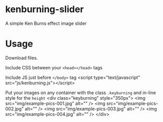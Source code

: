 kenburning-slider
=================

A simple Ken Burns effect image slider

Usage
=====

Download files.

Include CSS between your <code>&lt;head&gt;&lt;/head&gt;</code> tags
    <link rel="stylesheet" href="css/kenburning.css" type="text/css" />


Include JS just before <code>&lt;/body&gt;</code> tag
    &lt;script type="text/javascript" src="js/kenburning.js"&gt;&lt;/script&gt;


Put your images on any container with the class <code>.keyburning</code> and in-line style for the <code>height</code>
    &lt;div class="keyburning" style="350px"&gt;
      &lt;img src="img/example-pics-001.jpg" alt="" /&gt;
      &lt;img src="img/example-pics-002.jpg" alt="" /&gt;
      &lt;img src="img/example-pics-003.jpg" alt="" /&gt;
      &lt;img src="img/example-pics-004.jpg" alt="" /&gt;
    &lt;/div&gt;